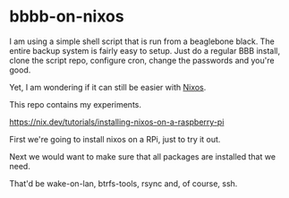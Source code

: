 # bbbb-on-nixos

I am using a simple shell script that is run from a beaglebone black. The entire backup system
is fairly easy to setup. Just do a regular BBB install, clone the script repo, configure cron,
change the passwords and you're good.

Yet, I am wondering if it can still be easier with [Nixos](https://www.nixos.org). 

This repo contains my experiments.

https://nix.dev/tutorials/installing-nixos-on-a-raspberry-pi

First we're going to install nixos on a RPi, just to try it out.

Next we would want to make sure that all packages are installed that we need.

That'd be wake-on-lan, btrfs-tools, rsync and, of course, ssh.

